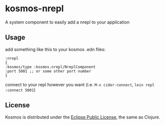 # kosmos-nrepl

A system component to easily add a nrepl to your application

## Usage

add something like this to your kosmos .edn files:

```
:nrepl
{
:kosmos/type :kosmos.nrepl/NreplComponent
:port 5001 ;; or some other port number
}
```

connect to your repl however you want (i.e. `M-x cider-connect`, `lein repl :connect 5001`)

## License

Kosmos is distributed under the [Eclipse Public License](http://opensource.org/licenses/eclipse-1.0.php), the same as Clojure.